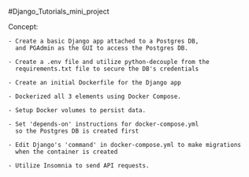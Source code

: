 #Django_Tutorials_mini_project

Concept:

    - Create a basic Django app attached to a Postgres DB,
      and PGAdmin as the GUI to access the Postgres DB.

    - Create a .env file and utilize python-decouple from the 
      requirements.txt file to secure the DB's credentials 

    - Create an initial Dockerfile for the Django app

    - Dockerized all 3 elements using Docker Compose.

    - Setup Docker volumes to persist data.

    - Set 'depends-on' instructions for docker-compose.yml
      so the Postgres DB is created first

    - Edit Django's 'command' in docker-compose.yml to make migrations 
      when the container is created 

    - Utilize Insomnia to send API requests.
